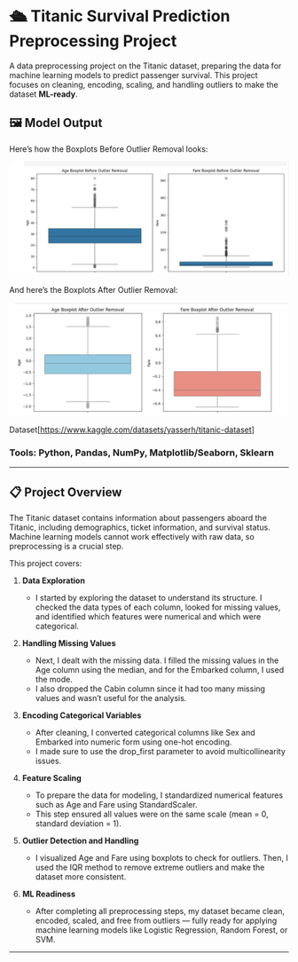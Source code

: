 # 🛳 Titanic Survival Prediction Preprocessing Project

A data preprocessing project on the Titanic dataset, preparing the data for machine learning models to predict passenger survival. This project focuses on cleaning, encoding, scaling, and handling outliers to make the dataset **ML-ready**.

## 🖼️ Model Output

Here’s how the Boxplots Before Outlier Removal looks:

![Confusion Matrix - Before Outlier Removal](images/Before%20Outlier%20Removal.png)

And here’s the Boxplots After Outlier Removal:

![Accuracy Score - After Outlier Removal](images/After%20Outlier%20Removal.png)

Dataset[https://www.kaggle.com/datasets/yasserh/titanic-dataset]

### Tools: Python, Pandas, NumPy, Matplotlib/Seaborn, Sklearn
---

## 📋 Project Overview

The Titanic dataset contains information about passengers aboard the Titanic, including demographics, ticket information, and survival status. Machine learning models cannot work effectively with raw data, so preprocessing is a crucial step.

This project covers:

1. **Data Exploration**
   - I started by exploring the dataset to understand its structure. I checked the data types of each column, looked for missing values, and identified which features were numerical and which were categorical.

2. **Handling Missing Values**
   - Next, I dealt with the missing data. I filled the missing values in the Age column using the median, and for the Embarked column, I used the mode.
   - I also dropped the Cabin column since it had too many missing values and wasn’t useful for the analysis.

3. **Encoding Categorical Variables**
   - After cleaning, I converted categorical columns like Sex and Embarked into numeric form using one-hot encoding.
   - I made sure to use the drop_first parameter to avoid multicollinearity issues.

4. **Feature Scaling**
   - To prepare the data for modeling, I standardized numerical features such as Age and Fare using StandardScaler.
   - This step ensured all values were on the same scale (mean = 0, standard deviation = 1).

5. **Outlier Detection and Handling**
   - I visualized Age and Fare using boxplots to check for outliers. Then, I used the IQR method to remove extreme outliers and make the dataset more consistent.

6. **ML Readiness**
   - After completing all preprocessing steps, my dataset became clean, encoded, scaled, and free from outliers — fully ready for applying machine learning models like Logistic Regression, Random Forest, or SVM.

---


